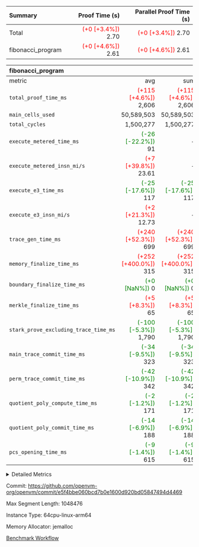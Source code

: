 | Summary | Proof Time (s) | Parallel Proof Time (s) |
|:---|---:|---:|
| Total | <span style='color: red'>(+0 [+3.4%])</span> 2.70 | <span style='color: red'>(+0 [+3.4%])</span> 2.70 |
| fibonacci_program | <span style='color: red'>(+0 [+4.6%])</span> 2.61 | <span style='color: red'>(+0 [+4.6%])</span> 2.61 |


| fibonacci_program |||||
|:---|---:|---:|---:|---:|
|metric|avg|sum|max|min|
| `total_proof_time_ms ` | <span style='color: red'>(+115 [+4.6%])</span> 2,606 | <span style='color: red'>(+115 [+4.6%])</span> 2,606 | <span style='color: red'>(+115 [+4.6%])</span> 2,606 | <span style='color: red'>(+115 [+4.6%])</span> 2,606 |
| `main_cells_used     ` |  50,589,503 |  50,589,503 |  50,589,503 |  50,589,503 |
| `total_cycles        ` |  1,500,277 |  1,500,277 |  1,500,277 |  1,500,277 |
| `execute_metered_time_ms` | <span style='color: green'>(-26 [-22.2%])</span> 91 | -          | -          | -          |
| `execute_metered_insn_mi/s` | <span style='color: red'>(+7 [+39.8%])</span> 23.61 | -          | -          | -          |
| `execute_e3_time_ms  ` | <span style='color: green'>(-25 [-17.6%])</span> 117 | <span style='color: green'>(-25 [-17.6%])</span> 117 | <span style='color: green'>(-25 [-17.6%])</span> 117 | <span style='color: green'>(-25 [-17.6%])</span> 117 |
| `execute_e3_insn_mi/s` | <span style='color: red'>(+2 [+21.3%])</span> 12.73 | -          | <span style='color: red'>(+2 [+21.3%])</span> 12.73 | <span style='color: red'>(+2 [+21.3%])</span> 12.73 |
| `trace_gen_time_ms   ` | <span style='color: red'>(+240 [+52.3%])</span> 699 | <span style='color: red'>(+240 [+52.3%])</span> 699 | <span style='color: red'>(+240 [+52.3%])</span> 699 | <span style='color: red'>(+240 [+52.3%])</span> 699 |
| `memory_finalize_time_ms` | <span style='color: red'>(+252 [+400.0%])</span> 315 | <span style='color: red'>(+252 [+400.0%])</span> 315 | <span style='color: red'>(+252 [+400.0%])</span> 315 | <span style='color: red'>(+252 [+400.0%])</span> 315 |
| `boundary_finalize_time_ms` | <span style='color: green'>(+0 [NaN%])</span> 0 | <span style='color: green'>(+0 [NaN%])</span> 0 | <span style='color: green'>(+0 [NaN%])</span> 0 | <span style='color: green'>(+0 [NaN%])</span> 0 |
| `merkle_finalize_time_ms` | <span style='color: red'>(+5 [+8.3%])</span> 65 | <span style='color: red'>(+5 [+8.3%])</span> 65 | <span style='color: red'>(+5 [+8.3%])</span> 65 | <span style='color: red'>(+5 [+8.3%])</span> 65 |
| `stark_prove_excluding_trace_time_ms` | <span style='color: green'>(-100 [-5.3%])</span> 1,790 | <span style='color: green'>(-100 [-5.3%])</span> 1,790 | <span style='color: green'>(-100 [-5.3%])</span> 1,790 | <span style='color: green'>(-100 [-5.3%])</span> 1,790 |
| `main_trace_commit_time_ms` | <span style='color: green'>(-34 [-9.5%])</span> 323 | <span style='color: green'>(-34 [-9.5%])</span> 323 | <span style='color: green'>(-34 [-9.5%])</span> 323 | <span style='color: green'>(-34 [-9.5%])</span> 323 |
| `perm_trace_commit_time_ms` | <span style='color: green'>(-42 [-10.9%])</span> 342 | <span style='color: green'>(-42 [-10.9%])</span> 342 | <span style='color: green'>(-42 [-10.9%])</span> 342 | <span style='color: green'>(-42 [-10.9%])</span> 342 |
| `quotient_poly_compute_time_ms` | <span style='color: green'>(-2 [-1.2%])</span> 171 | <span style='color: green'>(-2 [-1.2%])</span> 171 | <span style='color: green'>(-2 [-1.2%])</span> 171 | <span style='color: green'>(-2 [-1.2%])</span> 171 |
| `quotient_poly_commit_time_ms` | <span style='color: green'>(-14 [-6.9%])</span> 188 | <span style='color: green'>(-14 [-6.9%])</span> 188 | <span style='color: green'>(-14 [-6.9%])</span> 188 | <span style='color: green'>(-14 [-6.9%])</span> 188 |
| `pcs_opening_time_ms ` | <span style='color: green'>(-9 [-1.4%])</span> 615 | <span style='color: green'>(-9 [-1.4%])</span> 615 | <span style='color: green'>(-9 [-1.4%])</span> 615 | <span style='color: green'>(-9 [-1.4%])</span> 615 |



<details>
<summary>Detailed Metrics</summary>

|  | keygen_time_ms | commit_exe_time_ms | app proof_time_ms |
| --- | --- | --- |
|  | 238 | 5 | 6,619 | 

| group | num_segments | memory_to_vec_partition_time_ms | insns | fri.log_blowup | execute_segment_time_ms | execute_metered_time_ms | execute_metered_insn_mi/s |
| --- | --- | --- | --- | --- | --- | --- | --- |
| fibonacci_program | 1 | 24 | 1,500,278 | 1 | 6,119 | 91 | 23.61 | 

| group | air_name | quotient_deg | interactions | constraints |
| --- | --- | --- | --- | --- |
| fibonacci_program | AccessAdapterAir<16> | 2 | 5 | 12 | 
| fibonacci_program | AccessAdapterAir<2> | 2 | 5 | 12 | 
| fibonacci_program | AccessAdapterAir<32> | 2 | 5 | 12 | 
| fibonacci_program | AccessAdapterAir<4> | 2 | 5 | 12 | 
| fibonacci_program | AccessAdapterAir<8> | 2 | 5 | 12 | 
| fibonacci_program | BitwiseOperationLookupAir<8> | 2 | 2 | 4 | 
| fibonacci_program | MemoryMerkleAir<8> | 2 | 4 | 39 | 
| fibonacci_program | PersistentBoundaryAir<8> | 2 | 3 | 7 | 
| fibonacci_program | PhantomAir | 2 | 3 | 5 | 
| fibonacci_program | Poseidon2PeripheryAir<BabyBearParameters>, 1> | 2 | 1 | 286 | 
| fibonacci_program | ProgramAir | 1 | 1 | 4 | 
| fibonacci_program | RangeTupleCheckerAir<2> | 1 | 1 | 4 | 
| fibonacci_program | Rv32HintStoreAir | 2 | 18 | 28 | 
| fibonacci_program | VariableRangeCheckerAir | 1 | 1 | 4 | 
| fibonacci_program | VmAirWrapper<Rv32BaseAluAdapterAir, BaseAluCoreAir<4, 8> | 2 | 20 | 37 | 
| fibonacci_program | VmAirWrapper<Rv32BaseAluAdapterAir, LessThanCoreAir<4, 8> | 2 | 18 | 40 | 
| fibonacci_program | VmAirWrapper<Rv32BaseAluAdapterAir, ShiftCoreAir<4, 8> | 2 | 24 | 91 | 
| fibonacci_program | VmAirWrapper<Rv32BranchAdapterAir, BranchEqualCoreAir<4> | 2 | 11 | 20 | 
| fibonacci_program | VmAirWrapper<Rv32BranchAdapterAir, BranchLessThanCoreAir<4, 8> | 2 | 13 | 35 | 
| fibonacci_program | VmAirWrapper<Rv32CondRdWriteAdapterAir, Rv32JalLuiCoreAir> | 2 | 10 | 18 | 
| fibonacci_program | VmAirWrapper<Rv32JalrAdapterAir, Rv32JalrCoreAir> | 2 | 16 | 20 | 
| fibonacci_program | VmAirWrapper<Rv32LoadStoreAdapterAir, LoadSignExtendCoreAir<4, 8> | 2 | 18 | 33 | 
| fibonacci_program | VmAirWrapper<Rv32LoadStoreAdapterAir, LoadStoreCoreAir<4> | 2 | 17 | 40 | 
| fibonacci_program | VmAirWrapper<Rv32MultAdapterAir, DivRemCoreAir<4, 8> | 2 | 25 | 84 | 
| fibonacci_program | VmAirWrapper<Rv32MultAdapterAir, MulHCoreAir<4, 8> | 2 | 24 | 31 | 
| fibonacci_program | VmAirWrapper<Rv32MultAdapterAir, MultiplicationCoreAir<4, 8> | 2 | 19 | 19 | 
| fibonacci_program | VmAirWrapper<Rv32RdWriteAdapterAir, Rv32AuipcCoreAir> | 2 | 12 | 14 | 
| fibonacci_program | VmConnectorAir | 2 | 5 | 11 | 

| group | air_name | segment | rows | prep_cols | perm_cols | main_cols | cells |
| --- | --- | --- | --- | --- | --- | --- | --- |
| fibonacci_program | AccessAdapterAir<8> | 0 | 128 |  | 16 | 17 | 4,224 | 
| fibonacci_program | BitwiseOperationLookupAir<8> | 0 | 65,536 | 3 | 8 | 2 | 655,360 | 
| fibonacci_program | MemoryMerkleAir<8> | 0 | 512 |  | 16 | 32 | 24,576 | 
| fibonacci_program | PersistentBoundaryAir<8> | 0 | 128 |  | 12 | 20 | 4,096 | 
| fibonacci_program | PhantomAir | 0 | 1 |  | 12 | 6 | 18 | 
| fibonacci_program | Poseidon2PeripheryAir<BabyBearParameters>, 1> | 0 | 256 |  | 8 | 300 | 78,848 | 
| fibonacci_program | ProgramAir | 0 | 8,192 |  | 8 | 10 | 147,456 | 
| fibonacci_program | RangeTupleCheckerAir<2> | 0 | 524,288 | 2 | 8 | 1 | 4,718,592 | 
| fibonacci_program | Rv32HintStoreAir | 0 | 4 |  | 44 | 32 | 304 | 
| fibonacci_program | VariableRangeCheckerAir | 0 | 262,144 | 2 | 8 | 1 | 2,359,296 | 
| fibonacci_program | VmAirWrapper<Rv32BaseAluAdapterAir, BaseAluCoreAir<4, 8> | 0 | 1,048,576 |  | 52 | 36 | 92,274,688 | 
| fibonacci_program | VmAirWrapper<Rv32BaseAluAdapterAir, LessThanCoreAir<4, 8> | 0 | 524,288 |  | 40 | 37 | 40,370,176 | 
| fibonacci_program | VmAirWrapper<Rv32BranchAdapterAir, BranchEqualCoreAir<4> | 0 | 262,144 |  | 28 | 26 | 14,155,776 | 
| fibonacci_program | VmAirWrapper<Rv32BranchAdapterAir, BranchLessThanCoreAir<4, 8> | 0 | 8 |  | 32 | 32 | 512 | 
| fibonacci_program | VmAirWrapper<Rv32CondRdWriteAdapterAir, Rv32JalLuiCoreAir> | 0 | 131,072 |  | 28 | 18 | 6,029,312 | 
| fibonacci_program | VmAirWrapper<Rv32JalrAdapterAir, Rv32JalrCoreAir> | 0 | 32 |  | 36 | 28 | 2,048 | 
| fibonacci_program | VmAirWrapper<Rv32LoadStoreAdapterAir, LoadStoreCoreAir<4> | 0 | 128 |  | 52 | 41 | 11,904 | 
| fibonacci_program | VmAirWrapper<Rv32RdWriteAdapterAir, Rv32AuipcCoreAir> | 0 | 16 |  | 28 | 20 | 768 | 
| fibonacci_program | VmConnectorAir | 0 | 2 | 1 | 16 | 5 | 42 | 

| group | segment | trace_gen_time_ms | total_proof_time_ms | total_cycles | total_cells | stark_prove_excluding_trace_time_ms | quotient_poly_compute_time_ms | quotient_poly_commit_time_ms | prove_segment_time_ms | perm_trace_commit_time_ms | pcs_opening_time_ms | merkle_finalize_time_ms | memory_to_vec_partition_time_ms | memory_finalize_time_ms | main_trace_commit_time_ms | main_cells_used | insns | generate_perm_trace_time_ms_time_ms | execute_e3_time_ms | execute_e3_insn_mi/s | boundary_finalize_time_ms |
| --- | --- | --- | --- | --- | --- | --- | --- | --- | --- | --- | --- | --- | --- | --- | --- | --- | --- | --- | --- | --- | --- |
| fibonacci_program | 0 | 699 | 2,606 | 1,500,277 | 160,837,996 | 1,790 | 171 | 188 | 1,964 | 342 | 615 | 65 | 24 | 315 | 323 | 50,589,503 | 1,500,278 | 141 | 117 | 12.73 | 0 | 

| group | segment | trace_height_constraint | weighted_sum | threshold |
| --- | --- | --- | --- | --- |
| fibonacci_program | 0 | 0 | 3,932,542 | 2,013,265,921 | 
| fibonacci_program | 0 | 1 | 10,749,400 | 2,013,265,921 | 
| fibonacci_program | 0 | 2 | 1,966,271 | 2,013,265,921 | 
| fibonacci_program | 0 | 3 | 10,749,532 | 2,013,265,921 | 
| fibonacci_program | 0 | 4 | 1,664 | 2,013,265,921 | 
| fibonacci_program | 0 | 5 | 640 | 2,013,265,921 | 
| fibonacci_program | 0 | 6 | 7,209,100 | 2,013,265,921 | 
| fibonacci_program | 0 | 7 |  | 2,013,265,921 | 
| fibonacci_program | 0 | 8 | 35,535,101 | 2,013,265,921 | 

</details>


Commit: https://github.com/openvm-org/openvm/commit/e5f4bbe060bcd7b0e1600d920bd05847494d4469

Max Segment Length: 1048476

Instance Type: 64cpu-linux-arm64

Memory Allocator: jemalloc

[Benchmark Workflow](https://github.com/openvm-org/openvm/actions/runs/15910502825)
